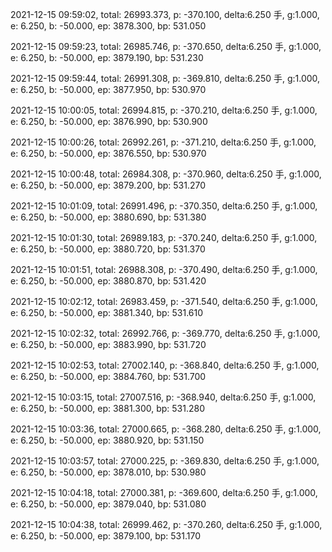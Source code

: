 2021-12-15 09:59:02, total: 26993.373, p: -370.100, delta:6.250 手, g:1.000, e: 6.250, b: -50.000, ep: 3878.300, bp: 531.050

2021-12-15 09:59:23, total: 26985.746, p: -370.650, delta:6.250 手, g:1.000, e: 6.250, b: -50.000, ep: 3879.190, bp: 531.230

2021-12-15 09:59:44, total: 26991.308, p: -369.810, delta:6.250 手, g:1.000, e: 6.250, b: -50.000, ep: 3877.950, bp: 530.970

2021-12-15 10:00:05, total: 26994.815, p: -370.210, delta:6.250 手, g:1.000, e: 6.250, b: -50.000, ep: 3876.990, bp: 530.900

2021-12-15 10:00:26, total: 26992.261, p: -371.210, delta:6.250 手, g:1.000, e: 6.250, b: -50.000, ep: 3876.550, bp: 530.970

2021-12-15 10:00:48, total: 26984.308, p: -370.960, delta:6.250 手, g:1.000, e: 6.250, b: -50.000, ep: 3879.200, bp: 531.270

2021-12-15 10:01:09, total: 26991.496, p: -370.350, delta:6.250 手, g:1.000, e: 6.250, b: -50.000, ep: 3880.690, bp: 531.380

2021-12-15 10:01:30, total: 26989.183, p: -370.240, delta:6.250 手, g:1.000, e: 6.250, b: -50.000, ep: 3880.720, bp: 531.370

2021-12-15 10:01:51, total: 26988.308, p: -370.490, delta:6.250 手, g:1.000, e: 6.250, b: -50.000, ep: 3880.870, bp: 531.420

2021-12-15 10:02:12, total: 26983.459, p: -371.540, delta:6.250 手, g:1.000, e: 6.250, b: -50.000, ep: 3881.340, bp: 531.610

2021-12-15 10:02:32, total: 26992.766, p: -369.770, delta:6.250 手, g:1.000, e: 6.250, b: -50.000, ep: 3883.990, bp: 531.720

2021-12-15 10:02:53, total: 27002.140, p: -368.840, delta:6.250 手, g:1.000, e: 6.250, b: -50.000, ep: 3884.760, bp: 531.700

2021-12-15 10:03:15, total: 27007.516, p: -368.940, delta:6.250 手, g:1.000, e: 6.250, b: -50.000, ep: 3881.300, bp: 531.280

2021-12-15 10:03:36, total: 27000.665, p: -368.280, delta:6.250 手, g:1.000, e: 6.250, b: -50.000, ep: 3880.920, bp: 531.150

2021-12-15 10:03:57, total: 27000.225, p: -369.830, delta:6.250 手, g:1.000, e: 6.250, b: -50.000, ep: 3878.010, bp: 530.980

2021-12-15 10:04:18, total: 27000.381, p: -369.600, delta:6.250 手, g:1.000, e: 6.250, b: -50.000, ep: 3879.040, bp: 531.080

2021-12-15 10:04:38, total: 26999.462, p: -370.260, delta:6.250 手, g:1.000, e: 6.250, b: -50.000, ep: 3879.100, bp: 531.170